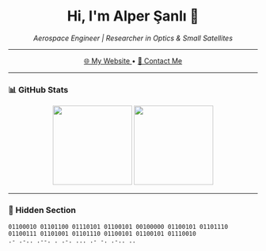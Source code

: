 <h1 align="center">Hi, I'm Alper Şanlı 👋</h1>
<p align="center">
  <em>Aerospace Engineer | Researcher in Optics & Small Satellites</em>
</p>

---

<p align="center">
  <a href="https://alpersanli.github.io" target="_blank">
    🌐 My Website
  </a> • 
  <a href="mailto:alpersanli16@gmail.com">
    📩 Contact Me
  </a>
</p>

---

### 📊 GitHub Stats
<p align="center">
  <img height="160em" src="https://github-readme-stats.vercel.app/api?username=alpersanli&show_icons=true&theme=transparent&hide_border=true&count_private=true" />
  <img height="160em" src="https://github-readme-stats.vercel.app/api/top-langs/?username=alpersanli&layout=compact&theme=transparent&hide_border=true&langs_count=6" />
</p>

---

### 🔎 Hidden Section
```text
01100010 01101100 01110101 01100101 00100000 01100101 01101110 01100111 01101001 01101110 01100101 01100101 01110010
.- .-.. .--. . .-. ... .- -. .-.. ..
